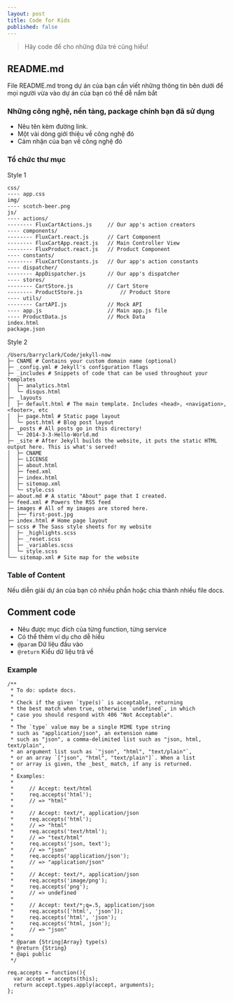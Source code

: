 ```yaml
---
layout: post
title: Code for Kids
published: false
---
```


> Hãy code để cho những đứa trẻ cũng hiểu!

## README.md
File README.md trong dự án của bạn cần viết những thông tin bên dưới để mọi người vừa vào dự án của bạn có thể dễ nắm bắt

### Những công nghệ, nền tảng, package chính bạn đã sử dụng

- Nêu tên kèm đường link.
- Một vài dòng giới thiệu về công nghệ đó
- Cảm nhận của bạn về công nghệ đó

### Tổ chức thư mục
Style 1

    css/
    ---- app.css
    img/
    ---- scotch-beer.png
    js/
    ---- actions/
    -------- FluxCartActions.js     // Our app's action creators
    ---- components/
    -------- FluxCart.react.js      // Cart Component
    -------- FluxCartApp.react.js   // Main Controller View
    -------- FluxProduct.react.js   // Product Component
    ---- constants/
    -------- FluxCartConstants.js   // Our app's action constants
    ---- dispatcher/
    -------- AppDispatcher.js       // Our app's dispatcher
    ---- stores/
    -------- CartStore.js           // Cart Store
    -------- ProductStore.js            // Product Store
    ---- utils/
    -------- CartAPI.js             // Mock API
    ---- app.js                     // Main app.js file
    ---- ProductData.js             // Mock Data
    index.html
    package.json

Style 2

    /Users/barryclark/Code/jekyll-now
    ├─ CNAME # Contains your custom domain name (optional)
    ├─ _config.yml # Jekyll's configuration flags
    ├─ _includes # Snippets of code that can be used throughout your templates
    │  ├─ analytics.html
    │  └─ disqus.html
    ├─ _layouts 
    │  ├─ default.html # The main template. Includes <head>, <navigation>, <footer>, etc
    │  ├─ page.html # Static page layout
    │  └─ post.html # Blog post layout
    ├─ _posts # All posts go in this directory!
    │  └─ 2014-3-3-Hello-World.md
    ├─ _site # After Jekyll builds the website, it puts the static HTML output here. This is what's served!
    │  ├─ CNAME
    │  ├─ LICENSE
    │  ├─ about.html
    │  ├─ feed.xml
    │  ├─ index.html
    │  ├─ sitemap.xml
    │  └─ style.css
    ├─ about.md # A static "About" page that I created.
    ├─ feed.xml # Powers the RSS feed
    ├─ images # All of my images are stored here.
    │  ├── first-post.jpg
    ├─ index.html # Home page layout
    ├─ scss # The Sass style sheets for my website
    │  ├─ _highlights.scss
    │  ├─ _reset.scss
    │  ├─ _variables.scss
    │  └─ style.scss
    └── sitemap.xml # Site map for the website

### Table of Content
Nếu diễn giải dự án của bạn có nhiều phần hoặc chia thành nhiều file docs.


## Comment code

- Nêu được mục đích của từng function, từng service
- Có thể thêm ví dụ cho dễ hiểu
- `@param` Dữ liệu đầu vào
- `@return` Kiểu dữ liệu trả về

### Example

    /**
     * To do: update docs.
     *
     * Check if the given `type(s)` is acceptable, returning
     * the best match when true, otherwise `undefined`, in which
     * case you should respond with 406 "Not Acceptable".
     *
     * The `type` value may be a single MIME type string
     * such as "application/json", an extension name
     * such as "json", a comma-delimited list such as "json, html, text/plain",
     * an argument list such as `"json", "html", "text/plain"`,
     * or an array `["json", "html", "text/plain"]`. When a list
     * or array is given, the _best_ match, if any is returned.
     *
     * Examples:
     *
     *     // Accept: text/html
     *     req.accepts('html');
     *     // => "html"
     *
     *     // Accept: text/*, application/json
     *     req.accepts('html');
     *     // => "html"
     *     req.accepts('text/html');
     *     // => "text/html"
     *     req.accepts('json, text');
     *     // => "json"
     *     req.accepts('application/json');
     *     // => "application/json"
     *
     *     // Accept: text/*, application/json
     *     req.accepts('image/png');
     *     req.accepts('png');
     *     // => undefined
     *
     *     // Accept: text/*;q=.5, application/json
     *     req.accepts(['html', 'json']);
     *     req.accepts('html', 'json');
     *     req.accepts('html, json');
     *     // => "json"
     *
     * @param {String|Array} type(s)
     * @return {String}
     * @api public
     */
    
    req.accepts = function(){
      var accept = accepts(this);
      return accept.types.apply(accept, arguments);
    };

